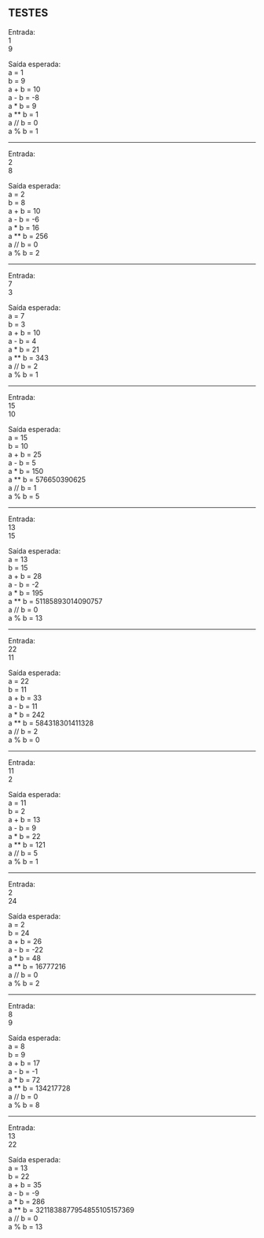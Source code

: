 ## TESTES

Entrada:<br>
1 <br>
9

Saída esperada:<br>
a = 1<br>
b = 9<br>
a + b = 10<br>
a - b = -8<br>
a * b = 9<br>
a ** b = 1<br>
a // b = 0<br>
a % b = 1
________________________________________

Entrada:<br>
2<br>
8<br>

Saída esperada:<br>
a = 2<br>
b = 8<br>
a + b = 10<br>
a - b = -6<br>
a * b = 16<br>
a ** b = 256<br>
a // b = 0<br>
a % b = 2
________________________________________

Entrada:<br>
7<br>
3<br>

Saída esperada:<br>
a = 7<br>
b = 3<br>
a + b = 10<br>
a - b = 4<br>
a * b = 21<br>
a ** b = 343<br>
a // b = 2<br>
a % b = 1
________________________________________

Entrada:<br>
15<br>
10<br>

Saída esperada:<br>
a = 15<br>
b = 10<br>
a + b = 25<br>
a - b = 5<br>
a * b = 150<br>
a ** b = 576650390625<br>
a // b = 1<br>
a % b = 5
________________________________________

Entrada:<br>
13<br>
15<br>

Saída esperada:<br>
a = 13<br>
b = 15<br>
a + b = 28<br>
a - b = -2<br>
a * b = 195<br>
a ** b = 51185893014090757<br>
a // b = 0<br>
a % b = 13
________________________________________

Entrada:<br>
22<br>
11<br>

Saída esperada:<br>
a = 22<br>
b = 11<br>
a + b = 33<br>
a - b = 11<br>
a * b = 242<br>
a ** b = 584318301411328<br>
a // b = 2<br>
a % b = 0
________________________________________

Entrada:<br>
11<br>
2<br>

Saída esperada:<br>
a = 11<br>
b = 2<br>
a + b = 13<br>
a - b = 9<br>
a * b = 22<br>
a ** b = 121<br>
a // b = 5<br>
a % b = 1
________________________________________

Entrada:<br>
2<br>
24<br>

Saída esperada:<br>
a = 2<br>
b = 24<br>
a + b = 26<br>
a - b = -22<br>
a * b = 48<br>
a ** b = 16777216<br>
a // b = 0<br>
a % b = 2
________________________________________

Entrada:<br>
8<br>
9<br>

Saída esperada:<br>
a = 8<br>
b = 9<br>
a + b = 17<br>
a - b = -1<br>
a * b = 72<br>
a ** b = 134217728<br>
a // b = 0<br>
a % b = 8
________________________________________

Entrada:<br>
13<br>
22<br>

Saída esperada:<br>
a = 13<br>
b = 22<br>
a + b = 35<br>
a - b = -9<br>
a * b = 286<br>
a ** b = 3211838877954855105157369<br>
a // b = 0<br>
a % b = 13
